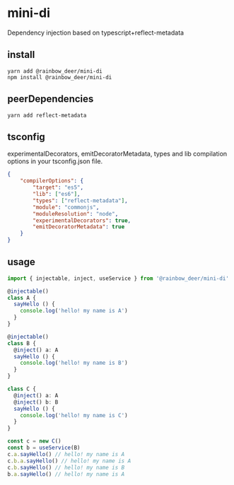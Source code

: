 # mini-di
Dependency injection based on typescript+reflect-metadata

## install
```shell
yarn add @rainbow_deer/mini-di
npm install @rainbow_deer/mini-di
```
## peerDependencies
```shell
yarn add reflect-metadata
```
## tsconfig
experimentalDecorators, emitDecoratorMetadata, types and lib compilation options in your tsconfig.json file.
```json
{
    "compilerOptions": {
        "target": "es5",
        "lib": ["es6"],
        "types": ["reflect-metadata"],
        "module": "commonjs",
        "moduleResolution": "node",
        "experimentalDecorators": true,
        "emitDecoratorMetadata": true
    }
}
```
## usage
```ts
import { injectable, inject, useService } from '@rainbow_deer/mini-di'

@injectable()
class A {
  sayHello () {
    console.log('hello! my name is A')
  }
}

@injectable()
class B {
  @inject() a: A
  sayHello () {
    console.log('hello! my name is B')
  }
}

class C {
  @inject() a: A
  @inject() b: B
  sayHello () {
    console.log('hello! my name is C')
  }
}

const c = new C()
const b = useService(B)
c.a.sayHello() // hello! my name is A
c.b.a.sayHello() // hello! my name is A
c.b.sayHello() // hello! my name is B
b.a.sayHello() // hello! my name is A
```
